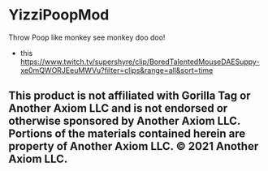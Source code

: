 # YizziPoopMod
Throw Poop like monkey see monkey doo doo!
- this https://www.twitch.tv/supershyre/clip/BoredTalentedMouseDAESuppy-xe0mQWORJEeuMWVu?filter=clips&range=all&sort=time

## **This product is not affiliated with Gorilla Tag or Another Axiom LLC and is not endorsed or otherwise sponsored by Another Axiom LLC. Portions of the materials contained herein are property of Another Axiom LLC. © 2021 Another Axiom LLC.**
